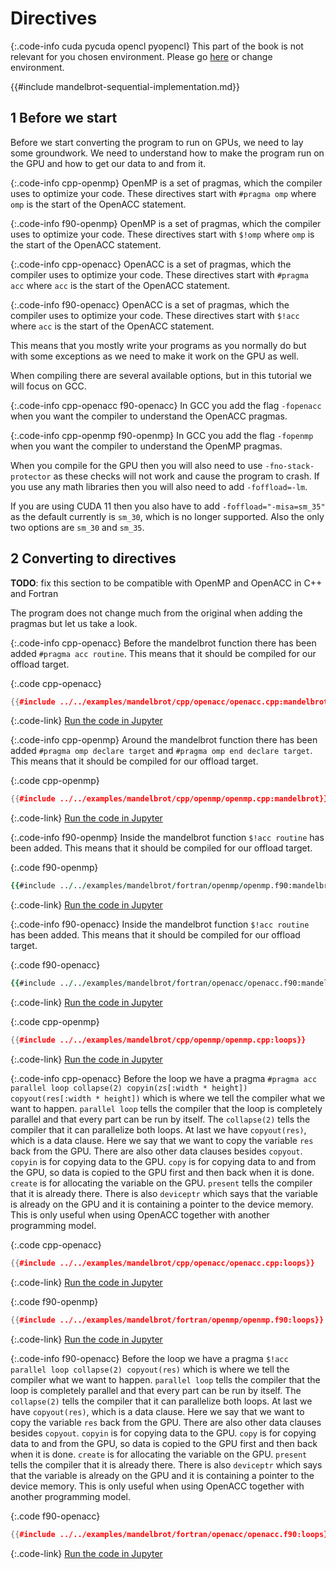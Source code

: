 # Directives

{:.code-info cuda pycuda opencl pyopencl}
This part of the book is not relevant for you chosen environment. Please go
[here](./native.md) or change environment.

{{#include mandelbrot-sequential-implementation.md}}

1 Before we start
-----------------
Before we start converting the program to run on GPUs, we need to lay some
groundwork. We need to understand how to make the program run on the GPU and how
to get our data to and from it.

{:.code-info cpp-openmp}
OpenMP is a set of pragmas, which the compiler uses to optimize your code. These
directives start with `#pragma omp` where `omp` is the start of the OpenACC
statement.

{:.code-info f90-openmp}
OpenMP is a set of pragmas, which the compiler uses to optimize your code. These
directives start with `$!omp` where `omp` is the start of the OpenACC
statement.

{:.code-info cpp-openacc}
OpenACC is a set of pragmas, which the compiler uses to optimize your code. These
directives start with `#pragma acc` where `acc` is the start of the OpenACC
statement.

{:.code-info f90-openacc}
OpenACC is a set of pragmas, which the compiler uses to optimize your code. These
directives start with `$!acc` where `acc` is the start of the OpenACC
statement.

This means that you mostly write your programs as you normally do but with some
exceptions as we need to make it work on the GPU as well.

When compiling there are several available options, but in this tutorial we will
focus on GCC.

{:.code-info cpp-openacc f90-openacc}
In GCC you add the flag `-fopenacc` when you want the compiler to understand the
OpenACC pragmas.

{:.code-info cpp-openmp f90-openmp}
In GCC you add the flag `-fopenmp` when you want the compiler to understand the
OpenMP pragmas.

When you compile for the GPU then you will also need to use
`-fno-stack-protector` as these checks will not work and cause the program to
crash. If you use any math libraries then you will also need to add
`-foffload=-lm`.

If you are using CUDA 11 then you also have to add `-foffload="-misa=sm_35"` as
the default currently is `sm_30`, which is no longer supported. Also the only two
options are `sm_30` and `sm_35`.

2 Converting to directives
--------------------------
**TODO**: fix this section to be compatible with OpenMP and OpenACC in C++ and
Fortran

The program does not change much from the original when adding the pragmas but
let us take a look.

{:.code-info cpp-openacc}
Before the mandelbrot function there has been added `#pragma acc routine`. This
means that it should be compiled for our offload target.

{:.code cpp-openacc}
```c++
{{#include ../../examples/mandelbrot/cpp/openacc/openacc.cpp:mandelbrot}}
```
{:.code-link}
[Run the code in Jupyter](/jupyter/lab/tree/mandelbrot/cpp/openacc/openacc.ipynb)

{:.code-info cpp-openmp}
Around the mandelbrot function there has been added `#pragma omp declare target`
and `#pragma omp end declare target`. This means that it should be compiled for
our offload target.

{:.code cpp-openmp}
```c++
{{#include ../../examples/mandelbrot/cpp/openmp/openmp.cpp:mandelbrot}}
```
{:.code-link}
[Run the code in Jupyter](/jupyter/lab/tree/mandelbrot/cpp/openmp/openmp.ipynb)

{:.code-info f90-openmp}
Inside the mandelbrot function `$!acc routine` has been added. This means that it
should be compiled for our offload target.

{:.code f90-openmp}
```f90
{{#include ../../examples/mandelbrot/fortran/openmp/openmp.f90:mandelbrot}}
```
{:.code-link}
[Run the code in Jupyter](/jupyter/lab/tree/mandelbrot/fortran/openmp/openmp.ipynb)


{:.code-info f90-openacc}
Inside the mandelbrot function `$!acc routine` has been added. This means that it
should be compiled for our offload target.

{:.code f90-openacc}
```f90
{{#include ../../examples/mandelbrot/fortran/openacc/openacc.f90:mandelbrot}}
```
{:.code-link}
[Run the code in Jupyter](/jupyter/lab/tree/mandelbrot/fortran/openacc/openacc.ipynb)

{:.code cpp-openmp}
```c++
{{#include ../../examples/mandelbrot/cpp/openmp/openmp.cpp:loops}}
```
{:.code-link}
[Run the code in Jupyter](/jupyter/lab/tree/mandelbrot/cpp/openmp/openmp.ipynb)

{:.code-info cpp-openacc}
Before the loop we have a pragma
`#pragma acc parallel loop collapse(2) copyin(zs[:width * height]) copyout(res[:width * height])`
which is where we tell the compiler what we want to happen.
`parallel loop` tells the compiler that the loop is completely parallel and that
every part can be run by itself. The `collapse(2)` tells the compiler that it can
parallelize both loops. At last we have `copyout(res)`, which is a
data clause. Here we say that we want to copy the variable `res` back from the
GPU.  There are also other data clauses besides `copyout`. `copyin` is for
copying data to the GPU. `copy` is for copying data to and from the GPU, so data
is copied to the GPU first and then back when it is done. `create` is for
allocating the variable on the GPU. `present` tells the compiler that it is
already there. There is also `deviceptr` which says that the variable is already
on the GPU and it is containing a pointer to the device memory. This is only
useful when using OpenACC together with another programming model.

{:.code cpp-openacc}
```c++
{{#include ../../examples/mandelbrot/cpp/openacc/openacc.cpp:loops}}
```
{:.code-link}
[Run the code in Jupyter](/jupyter/lab/tree/mandelbrot/cpp/openacc/openacc.ipynb)


{:.code f90-openmp}
```c++
{{#include ../../examples/mandelbrot/fortran/openmp/openmp.f90:loops}}
```
{:.code-link}
[Run the code in Jupyter](/jupyter/lab/tree/mandelbrot/fortran/openmp/openmp.ipynb)

{:.code-info f90-openacc}
Before the loop we have a pragma `$!acc parallel loop collapse(2) copyout(res)`
which is where we tell the compiler what we want to happen.
`parallel loop` tells the compiler that the loop is completely parallel and that
every part can be run by itself. The `collapse(2)` tells the compiler that it can
parallelize both loops. At last we have `copyout(res)`, which is a
data clause. Here we say that we want to copy the variable `res` back from the
GPU.  There are also other data clauses besides `copyout`. `copyin` is for
copying data to the GPU. `copy` is for copying data to and from the GPU, so data
is copied to the GPU first and then back when it is done. `create` is for
allocating the variable on the GPU. `present` tells the compiler that it is
already there. There is also `deviceptr` which says that the variable is already
on the GPU and it is containing a pointer to the device memory. This is only
useful when using OpenACC together with another programming model.

{:.code f90-openacc}
```c++
{{#include ../../examples/mandelbrot/fortran/openacc/openacc.f90:loops}}
```
{:.code-link}
[Run the code in Jupyter](/jupyter/lab/tree/mandelbrot/fortran/openacc/openacc.ipynb)
